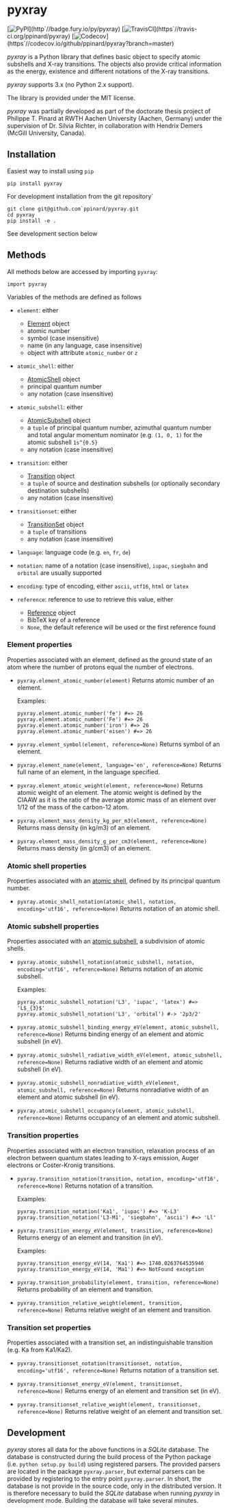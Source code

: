 # pyxray

[![PyPI](https`//badge.fury.io/py/pyxray.svg)](http`//badge.fury.io/py/pyxray)
[![TravisCI](https`//travis-ci.org/ppinard/pyxray.svg?branch=master)](https`//travis-ci.org/ppinard/pyxray)
[![Codecov](https`//codecov.io/github/ppinard/pyxray/coverage.svg?branch=master)](https`//codecov.io/github/ppinard/pyxray?branch=master)
   
*pyxray* is a Python library that defines basic object to specify atomic 
subshells and X-ray transitions. 
The objects also provide critical information as the energy, existence and 
different notations of the X-ray transitions.

*pyxray* supports 3.x (no Python 2.x support).

The library is provided under the MIT license.

*pyxray* was partially developed as part of the doctorate thesis project of 
Philippe T. Pinard at RWTH Aachen University (Aachen, Germany) under the 
supervision of Dr. Silvia Richter, in collaboration with Hendrix Demers 
(McGill University, Canada).

## Installation

Easiest way to install using `pip`

```
pip install pyxray
```

For development installation from the git repository`

```
git clone git@github.com`ppinard/pyxray.git
cd pyxray
pip install -e .
```

See development section below

## Methods

All methods below are accessed by importing `pyxray`:

```
import pyxray
```

Variables of the methods are defined as follows

* `element`: either
    * [Element](http://github.com/ppinard/pyxray/pyxray/descriptor.py) object
    * atomic number
    * symbol (case insensitive)
    * name (in any language, case insensitive)
    * object with attribute `atomic_number` or `z`
    
* `atomic_shell`: either
    * [AtomicShell](http://github.com/ppinard/pyxray/pyxray/descriptor.py) object
    * principal quantum number
    * any notation (case insensitive)

* `atomic_subshell`: either
    * [AtomicSubshell](http://github.com/ppinard/pyxray/pyxray/descriptor.py) object
    * a `tuple` of principal quantum number, azimuthal quantum number 
      and total angular momentum nominator (e.g. `(1, 0, 1)` for the atomic 
      subshell `1s^{0.5}`
    * any notation (case insensitive)

* `transition`: either
    * [Transition](http://github.com/ppinard/pyxray/pyxray/descriptor.py) object
    * a `tuple` of source and destination subshells
      (or optionally secondary destination subshells)
    * any notation (case insensitive)

* `transitionset`: either
    * [TransitionSet](http://github.com/ppinard/pyxray/pyxray/descriptor.py) object
    * a `tuple` of transitions
    * any notation (case insensitive)

* `language`: language code (e.g. `en`, `fr`, `de`)

* `notation`: name of a notation (case insensitive),
    `iupac`, `siegbahn` and `orbital` are usually supported
    
* `encoding`: type of encoding, either `ascii`, `utf16`, `html` or `latex`

* `reference`: reference to use to retrieve this value, either
    * [Reference](http://github.com/ppinard/pyxray/pyxray/descriptor.py) object
    * BibTeX key of a reference
    * `None`, the default reference will be used or the first reference found

### Element properties

Properties associated with an element, defined as the ground state of an atom 
where the number of protons equal the number of electrons.

* `pyxray.element_atomic_number(element)`
    Returns atomic number of an element.
    
    Examples:
    ```
    pyxray.element.atomic_number('fe') #=> 26
    pyxray.element.atomic_number('Fe') #=> 26
    pyxray.element.atomic_number('iron') #=> 26
    pyxray.element.atomic_number('eisen') #=> 26
    ```

* `pyxray.element_symbol(element, reference=None)`
    Returns symbol of an element.
    
* `pyxray.element_name(element, language='en', reference=None)`
    Returns full name of an element, in the language specified.
    
* `pyxray.element_atomic_weight(element, reference=None)`
    Returns atomic weight of an element. 
    The atomic weight is defined by the CIAAW as it is the ratio of 
    the average atomic mass of an element over 1/12 of the mass of the 
    carbon-12 atom.
    
* `pyxray.element_mass_density_kg_per_m3(element, reference=None)`
    Returns mass density (in kg/m3) of an element.

* `pyxray.element_mass_density_g_per_cm3(element, reference=None)`
    Returns mass density (in g/cm3) of an element.

### Atomic shell properties

Properties associated with an [atomic shell](https`//en.wikipedia.org/wiki/Electron_shell), 
defined by its principal quantum number.

* `pyxray.atomic_shell_notation(atomic_shell, notation, encoding='utf16', reference=None)`
    Returns notation of an atomic shell.

### Atomic subshell properties

Properties associated with an [atomic subshell](https`//en.wikipedia.org/wiki/Electron_shell#Subshells),
a subdivision of atomic shells.

* `pyxray.atomic_subshell_notation(atomic_subshell, notation, encoding='utf16', reference=None)`
    Returns notation of an atomic subshell.
    
    Examples:
    ```
    pyxray.atomic_subshell_notation('L3', 'iupac', 'latex') #=> 'L$_{3}$'
    pyxray.atomic_subshell_notation('L3', 'orbital') #-> '2p3/2'
    ```

* `pyxray.atomic_subshell_binding_energy_eV(element, atomic_subshell, reference=None)`
    Returns binding energy of an element and atomic subshell (in eV).

* `pyxray.atomic_subshell_radiative_width_eV(element, atomic_subshell, reference=None)`
    Returns radiative width of an element and atomic subshell (in eV).

* `pyxray.atomic_subshell_nonradiative_width_eV(element, atomic_subshell, reference=None)`
    Returns nonradiative width of an element and atomic subshell (in eV).

* `pyxray.atomic_subshell_occupancy(element, atomic_subshell, reference=None)`
    Returns occupancy of an element and atomic subshell.

### Transition properties

Properties associated with an electron transition, relaxation process of an 
electron between quantum states leading to X-rays emission, Auger electrons or 
Coster-Kronig transitions.

* `pyxray.transition_notation(transition, notation, encoding='utf16', reference=None)`
    Returns notation of a transition.
    
    Examples:
    ```
    pyxray.transition_notation('Ka1', 'iupac') #=> 'K-L3'
    pyxray.transition_notation('L3-M1', 'siegbahn', 'ascii') #=> 'Ll'
    ```

* `pyxray.transition_energy_eV(element, transition, reference=None)`
    Returns energy of an element and transition (in eV).
    
    Examples:
    ```
    pyxray.transition_energy_eV(14, 'Ka1') #=> 1740.0263764535946
    pyxray.transition_energy_eV(14, 'Ma1') #=> NotFound exception
    ```

* `pyxray.transition_probability(element, transition, reference=None)`
    Returns probability of an element and transition.

* `pyxray.transition_relative_weight(element, transition, reference=None)`
    Returns relative weight of an element and transition.

### Transition set properties

Properties associated with a transition set, an indistinguishable transition 
(e.g. Ka from Ka1/Ka2).

* `pyxray.transitionset_notation(transitionset, notation, encoding='utf16', reference=None)`
    Returns notation of a transition set.
    
* `pyxray.transitionset_energy_eV(element, transitionset, reference=None)`
    Returns energy of an element and transition set (in eV).

* `pyxray.transitionset_relative_weight(element, transitionset, reference=None)`
    Returns relative weight of an element and transition set.

## Development

*pyxray* stores all data for the above functions in a *SQLite* database. 
The database is constructed during the build process of the Python package 
(i.e. `python setup.py build`) using registered parsers. 
The provided parsers are located in the package `pyxray.parser`, but external
parsers can be provided by registering to the entry point `pyxray.parser`.
In short, the database is not provide in the source code, only in the 
distributed version. 
It is therefore necessary to build the *SQLite* database when running *pyxray*
in development mode.
Building the database will take several minutes.








